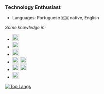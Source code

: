 ### Technology Enthusiast

- Languages: Portuguese :brazil: native, English             

*Some knowledge in:*

 - <img src="https://cdn.jsdelivr.net/gh/devicons/devicon/icons/c/c-original.svg" width="22" height="22"/>
 - <img src="https://cdn.jsdelivr.net/gh/devicons/devicon/icons/java/java-original.svg" width="22" height="22"/>
 - <img src="https://cdn.jsdelivr.net/gh/devicons/devicon/icons/python/python-original.svg" width="22" height="22"/>
 - <img src="https://cdn.jsdelivr.net/gh/devicons/devicon/icons/postgresql/postgresql-original.svg" width="22" height="22"/> <img src="https://cdn.jsdelivr.net/gh/devicons/devicon/icons/mysql/mysql-original-wordmark.svg" width="22" height="22"/>
 - <img src="https://cdn.jsdelivr.net/gh/devicons/devicon/icons/git/git-original.svg" width="22" height="22"/> <img src="https://cdn.jsdelivr.net/gh/devicons/devicon/icons/github/github-original.svg" width="22" height="22"/>
 - <img src="https://cdn.jsdelivr.net/gh/devicons/devicon/icons/godot/godot-original-wordmark.svg" width="22" height="22"/>
 
 [![Top Langs](https://github-readme-stats.vercel.app/api/top-langs/?username=Lemersom&layout=compact&theme=dark)](https://github.com/anuraghazra/github-readme-stats)
 

